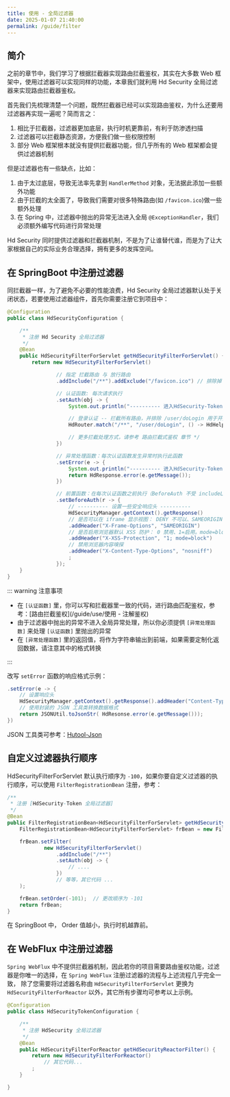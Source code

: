 ```yaml
---
title: 使用 - 全局过滤器
date: 2025-01-07 21:40:00
permalink: /guide/filter
---
```


## 简介

之前的章节中，我们学习了根据拦截器实现路由拦截鉴权，其实在大多数 Web 框架中，使用过滤器可以实现同样的功能，本章我们就利用 Hd Security 全局过滤器来实现路由拦截器鉴权。

首先我们先梳理清楚一个问题，既然拦截器已经可以实现路由鉴权，为什么还要用过滤器再实现一遍呢？简而言之：

1. 相比于拦截器，过滤器更加底层，执行时机更靠前，有利于防渗透扫描
2. 过滤器可以拦截静态资源，方便我们做一些权限控制
3. 部分 Web 框架根本就没有提供拦截器功能，但几乎所有的 Web 框架都会提供过滤器机制

但是过滤器也有一些缺点，比如：

1. 由于太过底层，导致无法率先拿到 `HandlerMethod` 对象，无法据此添加一些额外功能
2. 由于拦截的太全面了，导致我们需要对很多特殊路由(如 `/favicon.ico`)做一些额外处理
3. 在 Spring 中，过滤器中抛出的异常无法进入全局 `@ExceptionHandler`，我们必须额外编写代码进行异常处理

Hd Security 同时提供过滤器和拦截器机制，不是为了让谁替代谁，而是为了让大家根据自己的实际业务合理选择，拥有更多的发挥空间。

## 在 SpringBoot 中注册过滤器

同拦截器一样，为了避免不必要的性能浪费，Hd Security 全局过滤器默认处于关闭状态，若要使用过滤器组件，首先你需要注册它到项目中：

```java
@Configuration
public class HdSecurityConfiguration {

    /**
     * 注册 Hd Security 全局过滤器
     */
    @Bean
    public HdSecurityFilterForServlet getHdSecurityFilterForServlet() {
        return new HdSecurityFilterForServlet()

                // 指定 拦截路由 与 放行路由
                .addInclude("/**").addExclude("/favicon.ico") // 排除掉 /favicon.ico

                // 认证函数: 每次请求执行
                .setAuth(obj -> {
                    System.out.println("---------- 进入HdSecurity-Token全局认证 -----------");

                    // 登录认证 -- 拦截所有路由，并排除 /user/doLogin 用于开放登录
                    HdRouter.match("/**", "/user/doLogin", () -> HdHelper.checkLogin());

                    // 更多拦截处理方式，请参考 路由拦截式鉴权 章节 */
                })

                // 异常处理函数：每次认证函数发生异常时执行此函数
                .setError(e -> {
                    System.out.println("---------- 进入HdSecurity-Token异常处理 -----------");
                    return HdResponse.error(e.getMessage());
                })

                // 前置函数：在每次认证函数之前执行（BeforeAuth 不受 includeList 与 excludeList 的限制，所有请求都会进入）
                .setBeforeAuth(r -> {
                    // ---------- 设置一些安全响应头 ----------
                    HdSecurityManager.getContext().getResponse()
                    // 是否可以在 iframe 显示视图： DENY 不可以、SAMEORIGIN 同域下可以、ALLOW-FROM uri 指定域名下可以
                    .addHeader("X-Frame-Options", "SAMEORIGIN")
                    // 是否启用浏览器默认 XSS 防护： 0 禁用、1=启用。mode=block 表示并在检查到 XSS 攻击时，停止渲染页面
                    .addHeader("X-XSS-Protection", "1; mode=block")
                    // 禁用浏览器内容嗅探
                    .addHeader("X-Content-Type-Options", "nosniff")
                    ;
                });
    }
}
```

::: warning 注意事项

- 在 `[认证函数]` 里，你可以写和拦截器里一致的代码，进行路由匹配鉴权，参考：[路由拦截鉴权](/guide/use/使用 - 注解鉴权)
- 由于过滤器中抛出的异常不进入全局异常处理，所以你必须提供 `[异常处理函数]` 来处理 `[认证函数]` 里抛出的异常
- 在 `[异常处理函数]` 里的返回值，将作为字符串输出到前端，如果需要定制化返回数据，请注意其中的格式转换

:::

改写 `setError` 函数的响应格式示例：

```java
.setError(e -> {
    // 设置响应头
    HdSecurityManager.getContext().getResponse().addHeader("Content-Type", "application/json;charset=UTF-8");
    // 使用封装的 JSON 工具类转换数据格式
    return JSONUtil.toJsonStr( HdResonse.error(e.getMessage()));
})
```

JSON 工具类可参考：[Hutool-Json](https://hutool.cn/docs/#/json/JSONUtil)

## 自定义过滤器执行顺序

HdSecurityFilterForServlet 默认执行顺序为 `-100`，如果你要自定义过滤器的执行顺序，可以使用 `FilterRegistrationBean` 注册，参考：

```java
/**
 * 注册 [HdSecurity-Token 全局过滤器]
 */
@Bean
public FilterRegistrationBean<HdSecurityFilterForServlet> getHdSecurityFilterForServlet() {
    FilterRegistrationBean<HdSecurityFilterForServlet> frBean = new FilterRegistrationBean<>();

    frBean.setFilter(
            new HdSecurityFilterForServlet()
                .addInclude("/**")
                .setAuth(obj -> {
                    // ....
                })
                // 等等，其它代码 ...
    );

    frBean.setOrder(-101);  // 更改顺序为 -101
    return frBean;
}
```

在 SpringBoot 中， Order 值越小，执行时机越靠前。

## 在 WebFlux 中注册过滤器

`Spring WebFlux` 中不提供拦截器机制，因此若你的项目需要路由鉴权功能，过滤器是你唯一的选择，在 `Spring WebFlux` 注册过滤器的流程与上述流程几乎完全一致， 除了您需要将过滤器名称由 `HdSecurityFilterForServlet` 更换为 `HdSecurityFilterForReactor` 以外，其它所有步骤均可参考以上示例。

```java
@Configuration
public class HdSecurityTokenConfiguration {

    /**
     * 注册 HdSecurity 全局过滤器
     */
    @Bean
    public HdSecurityFilterForReactor getHdSecurityReactorFilter() {
        return new HdSecurityFilterForReactor()
            // 其它代码...
        ;
    }

}
```
